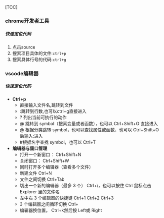 [TOC]
### chrome开发者工具
##### 快速定位代码
1. 点击source
2. 搜索项目具体的文件:`ctrl+p`
3. 搜索具体行号的代码:`ctrl+g`
### vscode编辑器
##### 快速定位代码
- **Ctrl+p**
    - 直接输入文件名,跳转到文件
    - :跳转到行数,也可以ctrl+g直接进入
    - ? 列出当前可执行的动作
    - @ 跳转到 symbol（搜索变量或者函数），也可以 Ctrl+Shift+O 直接进入
    - @ 根据分类跳转 symbol，也可以查找属性或函数，也可以 Ctrl+Shift+O 后输入:进入
    - #根据名字查找 symbol，也可以 Ctrl+T
- **编辑器与窗口管理**
    - 打开一个新窗口： Ctrl+Shift+N
    - 关闭窗口： Ctrl+Shift+W
    - 同时打开多个编辑器（查看多个文件）
    - 新建文件 Ctrl+N
    - 文件之间切换 Ctrl+Tab
    - 切出一个新的编辑器（最多 3 个） Ctrl+\，也可以按住 Ctrl 鼠标点击 Explorer 里的文件名
    - 左中右 3 个编辑器的快捷键 Ctrl+1 Ctrl+2 Ctrl+3
    - 3 个编辑器之间循环切换 Ctrl+
    - 编辑器换位置， Ctrl+k然后按 Left或 Right